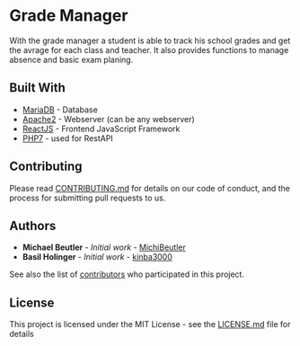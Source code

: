 # Grade Manager

With the grade manager a student is able to track his school grades and get the avrage for each class and teacher. It also provides functions to manage absence and basic exam planing.

## Built With

* [MariaDB](https://mariadb.org/) - Database
* [Apache2](https://httpd.apache.org/) - Webserver (can be any webserver)
* [ReactJS](https://reactjs.org/) - Frontend JavaScript Framework
* [PHP7](https://www.php.net/) - used for RestAPI

## Contributing

Please read [CONTRIBUTING.md](https://github.com/MichiBeutler/grade-manager/blob/master/CONTRIBUTING.md) for details on our code of conduct, and the process for submitting pull requests to us.

## Authors

* **Michael Beutler** - *Initial work* - [MichiBeutler](https://github.com/MichiBeutler)
* **Basil Holinger** - *Initial work* - [kinba3000](https://github.com/kinba3000)

See also the list of [contributors](https://github.com/MichiBeutler/grade-manager/graphs/contributors) who participated in this project.

## License

This project is licensed under the MIT License - see the [LICENSE.md](LICENSE.md) file for details

